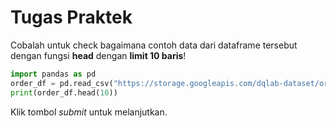 # Tugas Praktek
Cobalah untuk check bagaimana contoh data dari dataframe tersebut dengan fungsi **head** dengan **limit 10 baris**!

```python
import pandas as pd
order_df = pd.read_csv("https://storage.googleapis.com/dqlab-dataset/order.csv")
print(order_df.head(10))
```

Klik tombol _submit_ untuk melanjutkan.
